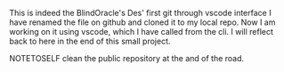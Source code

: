 This is indeed the BlindOracle's Des' first git through vscode interface
I have renamed the file on github and cloned it to my local repo.
Now I am working on it using vscode, which I have called from the cli.
I will reflect back to here in the end of this small project.


NOTETOSELF clean the public repository at the and of the road.
